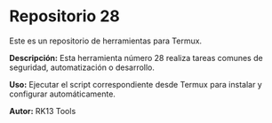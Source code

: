 # Repositorio 28

Este es un repositorio de herramientas para Termux.

**Descripción:** Esta herramienta número 28 realiza tareas comunes de seguridad, automatización o desarrollo.

**Uso:** Ejecutar el script correspondiente desde Termux para instalar y configurar automáticamente.

**Autor:** RK13 Tools
